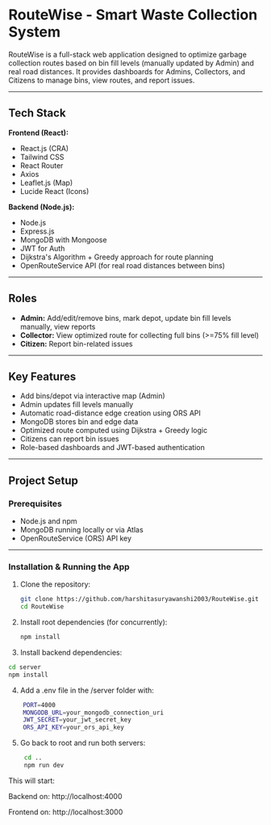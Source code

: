 # RouteWise - Smart Waste Collection System

RouteWise is a full-stack web application designed to optimize garbage collection routes based on bin fill levels (manually updated by Admin) and real road distances. It provides dashboards for Admins, Collectors, and Citizens to manage bins, view routes, and report issues.

---

## Tech Stack

**Frontend (React):**
- React.js (CRA)
- Tailwind CSS
- React Router
- Axios
- Leaflet.js (Map)
- Lucide React (Icons)

**Backend (Node.js):**
- Node.js
- Express.js
- MongoDB with Mongoose
- JWT for Auth
- Dijkstra's Algorithm + Greedy approach for route planning
- OpenRouteService API (for real road distances between bins)

---

## Roles

- **Admin:** Add/edit/remove bins, mark depot, update bin fill levels manually, view reports
- **Collector:** View optimized route for collecting full bins (>=75% fill level)
- **Citizen:** Report bin-related issues 

---

## Key Features

- Add bins/depot via interactive map (Admin)
- Admin updates fill levels manually
- Automatic road-distance edge creation using ORS API
- MongoDB stores bin and edge data
- Optimized route computed using Dijkstra + Greedy logic
- Citizens can report bin issues
- Role-based dashboards and JWT-based authentication

---

## Project Setup

### Prerequisites
- Node.js and npm
- MongoDB running locally or via Atlas
- OpenRouteService (ORS) API key

---


### Installation & Running the App

1. Clone the repository:
   ```bash
   git clone https://github.com/harshitasuryawanshi2003/RouteWise.git
   cd RouteWise
   ```

2. Install root dependencies (for concurrently):
   ```bash
   npm install
   ```

3. Install backend dependencies:
  ```bash
  cd server
  npm install
  ```

4. Add a .env file in the /server folder with:
```bash
    PORT=4000
    MONGODB_URL=your_mongodb_connection_uri
    JWT_SECRET=your_jwt_secret_key
    ORS_API_KEY=your_ors_api_key
```

5. Go back to root and run both servers:
   ```bash
    cd ..
    npm run dev
   ```

 This will start:

Backend on: http://localhost:4000

Frontend on: http://localhost:3000
